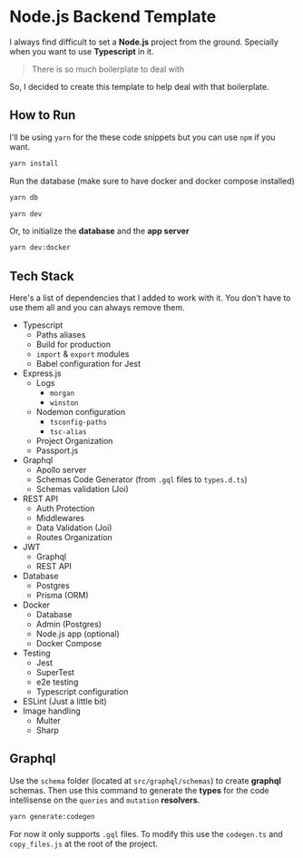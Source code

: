 # Node.js Backend Template

I always find difficult to set a **Node.js** project from the ground. Specially when you want to use **Typescript** in it.

> There is so much boilerplate to deal with

So, I decided to create this template to help deal with that boilerplate.

## How to Run

I'll be using `yarn` for the these code snippets but you can use `npm` if you want.

```sh
yarn install
```

Run the database (make sure to have docker and docker compose installed)

```sh
yarn db
```

```sh
yarn dev
```

Or, to initialize the **database** and the **app server**

```sh
yarn dev:docker
```

## Tech Stack
Here's a list of dependencies that I added to work with it. You don't have to use them all and you can always remove them.

- Typescript
	- Paths aliases
	- Build for production
	- `import` & `export` modules
	- Babel configuration for Jest
- Express.js
	- Logs
		- `morgan`
		- `winston`
	- Nodemon configuration
		- `tsconfig-paths`
		- `tsc-alias`
	- Project Organization
	- Passport.js
- Graphql
	- Apollo server
	- Schemas Code Generator (from `.gql` files to `types.d.ts`)
	- Schemas validation (Joi)
- REST API
	- Auth Protection
	- Middlewares
	- Data Validation (Joi)
	- Routes Organization
- JWT
	- Graphql
	- REST API
- Database
	- Postgres
	- Prisma (ORM)
- Docker
	- Database
	- Admin (Postgres)
	- Node.js app (optional)
	- Docker Compose
- Testing
	- Jest
	- SuperTest
	- e2e testing
	- Typescript configuration
- ESLint (Just a little bit)
- Image handling
	- Multer
	- Sharp


## Graphql
Use the `schema` folder (located at `src/graphql/schemas`) to create **graphql** schemas. Then use this command to generate the **types** for the code intellisense on the `queries` and `mutation` **resolvers**.

```sh
yarn generate:codegen
```

For now it only supports `.gql` files. To modify this use the `codegen.ts` and `copy_files.js` at the root of the project.